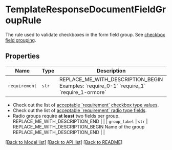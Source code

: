 # TemplateResponseDocumentFieldGroupRule

The rule used to validate checkboxes in the form field group. See [checkbox field grouping](/api/reference/constants/#checkbox-field-grouping).

## Properties
Name | Type | Description | Notes
------------ | ------------- | ------------- | -------------
| `requirement` | ```str``` | REPLACE_ME_WITH_DESCRIPTION_BEGIN Examples: &#x60;require_0-1&#x60; &#x60;require_1&#x60; &#x60;require_1-ormore&#x60;

- Check out the list of [acceptable &#x60;requirement&#x60; checkbox type values](/api/reference/constants/#checkbox-field-grouping).
- Check out the list of [acceptable &#x60;requirement&#x60; radio type fields](/api/reference/constants/#radio-field-grouping).
- Radio groups require **at least** two fields per group. REPLACE_ME_WITH_DESCRIPTION_END |  |
| `group_label` | ```str``` | REPLACE_ME_WITH_DESCRIPTION_BEGIN Name of the group REPLACE_ME_WITH_DESCRIPTION_END |  |

[[Back to Model list]](../README.md#documentation-for-models) [[Back to API list]](../README.md#documentation-for-api-endpoints) [[Back to README]](../README.md)

